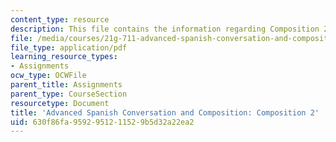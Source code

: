 ```yaml
---
content_type: resource
description: This file contains the information regarding Composition 2.
file: /media/courses/21g-711-advanced-spanish-conversation-and-composition-spring-2014/630f86fa9592951211529b5d32a22ea2_MIT21G_711S14_Comp2.pdf
file_type: application/pdf
learning_resource_types:
- Assignments
ocw_type: OCWFile
parent_title: Assignments
parent_type: CourseSection
resourcetype: Document
title: 'Advanced Spanish Conversation and Composition: Composition 2'
uid: 630f86fa-9592-9512-1152-9b5d32a22ea2
---
```

